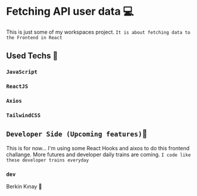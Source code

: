 # Fetching API user data 💻
This is just some of my workspaces project. `It is about fetching data to the Frontend in React`

## Used Techs 🥰

### `JavaScript`
### `ReactJS`
### `Axios`
### `TailwindCSS`

## `Developer Side (Upcoming features)`💫
This is for now... I'm using some React Hooks and aixos to do this frontend challange. More futures and developer daily trains are coming.
`I code like these developer trains everyday`

### `dev`
Berkin Kınay 👤

